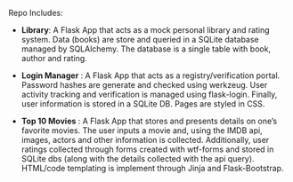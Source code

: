 Repo Includes: 

* __Library__: A Flask App that acts as a mock personal library and rating system. Data (books) are store and queried in a SQLite database managed by SQLAlchemy.  The database is a single table with book, author and rating. 

* __Login Manager__ : A Flask App that acts as a registry/verification portal. Password hashes are generate and checked using werkzeug. User activity tracking and verification is managed using flask-login. Finally, user information is stored in a SQLite DB. Pages are styled in CSS. 

* __Top 10 Movies__ :  A Flask App that stores and presents details on one’s favorite movies. The user inputs a movie and, using the IMDB api, images, actors and other information is collected. Additionally, user ratings collected through forms created with wtf-forms and stored in SQLite dbs (along with the details collected with the api query). HTML/code templating is implement through Jinja and Flask-Bootstrap.

